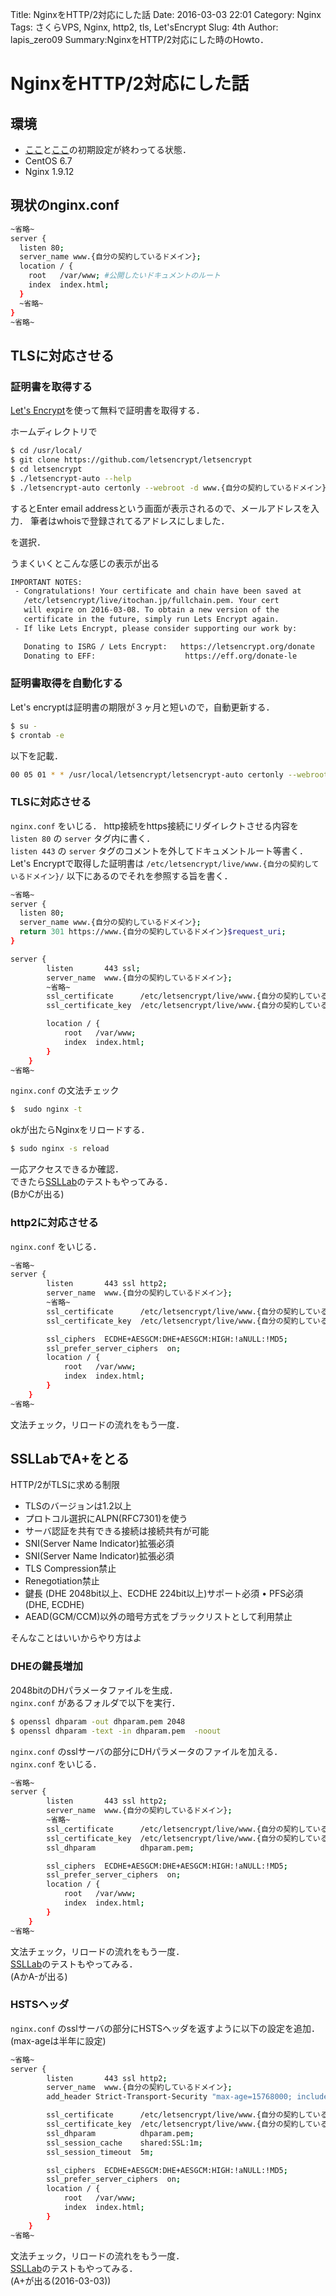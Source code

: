 Title: NginxをHTTP/2対応にした話
Date: 2016-03-03 22:01
Category: Nginx
Tags: さくらVPS, Nginx, http2, tls, Let'sEncrypt
Slug: 4th
Author: lapis_zero09
Summary:NginxをHTTP/2対応にした時のHowto．



# NginxをHTTP/2対応にした話

## 環境

  - [ここ](http://qiita.com/lapis_zero09/items/a77db6bbeb5fa83742a6)と[ここ](http://qiita.com/lapis_zero09/items/74b6ac261546dfee077e)の初期設定が終わってる状態．
  - CentOS 6.7
  - Nginx 1.9.12

## 現状のnginx.conf

```bash
~省略~
server {
  listen 80;
  server_name www.{自分の契約しているドメイン};
  location / {
    root   /var/www; #公開したいドキュメントのルート
    index  index.html;
  }
  ~省略~
}
~省略~
```

## TLSに対応させる
### 証明書を取得する
[Let's Encrypt](https://github.com/letsencrypt/letsencrypt)を使って無料で証明書を取得する．

ホームディレクトリで

```bash
$ cd /usr/local/
$ git clone https://github.com/letsencrypt/letsencrypt
$ cd letsencrypt
$ ./letsencrypt-auto --help
$ ./letsencrypt-auto certonly --webroot -d www.{自分の契約しているドメイン} --webroot-path {公開したいドキュメントのルートここでは/var/www}
```

するとEnter email addressという画面が表示されるので、メールアドレスを入力．
筆者はwhoisで登録されてるアドレスにしました．

<Agree> を選択．

うまくいくとこんな感じの表示が出る

```bash
IMPORTANT NOTES:
 - Congratulations! Your certificate and chain have been saved at
   /etc/letsencrypt/live/itochan.jp/fullchain.pem. Your cert
   will expire on 2016-03-08. To obtain a new version of the
   certificate in the future, simply run Lets Encrypt again.
 - If like Lets Encrypt, please consider supporting our work by:

   Donating to ISRG / Lets Encrypt:   https://letsencrypt.org/donate
   Donating to EFF:                    https://eff.org/donate-le
```
### 証明書取得を自動化する
Let's encryptは証明書の期限が３ヶ月と短いので，自動更新する．

```bash
$ su -
$ crontab -e
```

以下を記載．

```bash
00 05 01 * * /usr/local/letsencrypt/letsencrypt-auto certonly --webroot -d www.{自分の契約しているドメイン} --webroot-path {公開したいドキュメントのルートここでは/var/www} --renew-by-default && nginx -s reload
```

### TLSに対応させる

`nginx.conf` をいじる．
http接続をhttps接続にリダイレクトさせる内容を  
`listen 80` の `server` タグ内に書く．  
`listen 443` の `server` タグのコメントを外してドキュメントルート等書く．  
Let's Encryptで取得した証明書は `/etc/letsencrypt/live/www.{自分の契約しているドメイン}/` 以下にあるのでそれを参照する旨を書く．

```bash
~省略~
server {
  listen 80;
  server_name www.{自分の契約しているドメイン};
  return 301 https://www.{自分の契約しているドメイン}$request_uri;
}

server {
        listen       443 ssl;
        server_name  www.{自分の契約しているドメイン};
        ~省略~
        ssl_certificate      /etc/letsencrypt/live/www.{自分の契約しているドメイン}/fullchain.pem;
        ssl_certificate_key  /etc/letsencrypt/live/www.{自分の契約しているドメイン}/privkey.pem;

        location / {
            root   /var/www;
            index  index.html;
        }
    }
~省略~
```

`nginx.conf` の文法チェック  

```bash
$  sudo nginx -t
```

okが出たらNginxをリロードする．  

```bash
$ sudo nginx -s reload
```

一応アクセスできるか確認．  
できたら[SSLLab](https://www.ssllabs.com/ssltest/index.html)のテストもやってみる．  
(BかCが出る)

### http2に対応させる

`nginx.conf` をいじる．

```bash
~省略~
server {
        listen       443 ssl http2;
        server_name  www.{自分の契約しているドメイン};
        ~省略~
        ssl_certificate      /etc/letsencrypt/live/www.{自分の契約しているドメイン}/fullchain.pem;
        ssl_certificate_key  /etc/letsencrypt/live/www.{自分の契約しているドメイン}/privkey.pem;

        ssl_ciphers  ECDHE+AESGCM:DHE+AESGCM:HIGH:!aNULL:!MD5;
        ssl_prefer_server_ciphers  on;
        location / {
            root   /var/www;
            index  index.html;
        }
    }
~省略~
```

文法チェック，リロードの流れをもう一度．  

## SSLLabでA+をとる
HTTP/2がTLSに求める制限

 - TLSのバージョンは1.2以上
 - プロトコル選択にALPN(RFC7301)を使う
 - サーバ認証を共有できる接続は接続共有が可能
 - SNI(Server Name Indicator)拡張必須
 - SNI(Server Name Indicator)拡張必須
 - TLS Compression禁止
 - Renegotiation禁止
 - 鍵長 (DHE 2048bit以上、ECDHE 224bit以上)サポート必須 • PFS必須 (DHE,
ECDHE)
 - AEAD(GCM/CCM)以外の暗号方式をブラックリストとして利用禁止

そんなことはいいからやり方はよ

### DHEの鍵長増加
2048bitのDHパラメータファイルを生成．  
`nginx.conf` があるフォルダで以下を実行．  

```bash
$ openssl dhparam -out dhparam.pem 2048
$ openssl dhparam -text -in dhparam.pem  -noout
```

`nginx.conf` のsslサーバの部分にDHパラメータのファイルを加える．  
`nginx.conf` をいじる．

```bash
~省略~
server {
        listen       443 ssl http2;
        server_name  www.{自分の契約しているドメイン};
        ~省略~
        ssl_certificate      /etc/letsencrypt/live/www.{自分の契約しているドメイン}/fullchain.pem;
        ssl_certificate_key  /etc/letsencrypt/live/www.{自分の契約しているドメイン}/privkey.pem;
        ssl_dhparam          dhparam.pem;

        ssl_ciphers  ECDHE+AESGCM:DHE+AESGCM:HIGH:!aNULL:!MD5;
        ssl_prefer_server_ciphers  on;
        location / {
            root   /var/www;
            index  index.html;
        }
    }
~省略~
```

文法チェック，リロードの流れをもう一度．  
[SSLLab](https://www.ssllabs.com/ssltest/index.html)のテストもやってみる．  
(AかA-が出る)

### HSTSヘッダ
`nginx.conf` のsslサーバの部分にHSTSヘッダを返すように以下の設定を追加．  
(max-ageは半年に設定)  

```bash
~省略~
server {
        listen       443 ssl http2;
        server_name  www.{自分の契約しているドメイン};
        add_header Strict-Transport-Security "max-age=15768000; includeSubdomains";

        ssl_certificate      /etc/letsencrypt/live/www.{自分の契約しているドメイン}/fullchain.pem;
        ssl_certificate_key  /etc/letsencrypt/live/www.{自分の契約しているドメイン}/privkey.pem;
        ssl_dhparam          dhparam.pem;
        ssl_session_cache    shared:SSL:1m;
        ssl_session_timeout  5m;

        ssl_ciphers  ECDHE+AESGCM:DHE+AESGCM:HIGH:!aNULL:!MD5;
        ssl_prefer_server_ciphers  on;
        location / {
            root   /var/www;
            index  index.html;
        }
    }
~省略~
```

文法チェック，リロードの流れをもう一度．  
[SSLLab](https://www.ssllabs.com/ssltest/index.html)のテストもやってみる．  
(A+が出る(2016-03-03))

